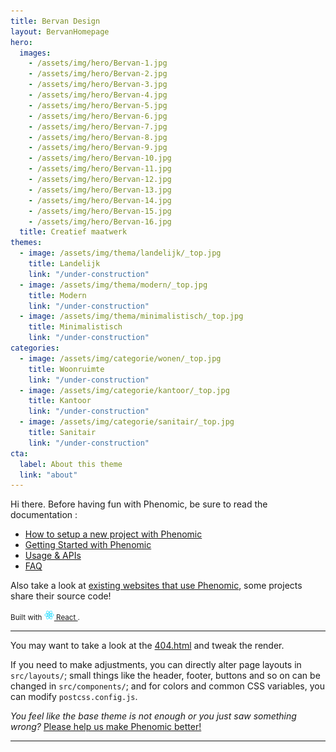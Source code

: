 ```yaml
---
title: Bervan Design
layout: BervanHomepage
hero:
  images:
    - /assets/img/hero/Bervan-1.jpg
    - /assets/img/hero/Bervan-2.jpg
    - /assets/img/hero/Bervan-3.jpg
    - /assets/img/hero/Bervan-4.jpg
    - /assets/img/hero/Bervan-5.jpg
    - /assets/img/hero/Bervan-6.jpg
    - /assets/img/hero/Bervan-7.jpg
    - /assets/img/hero/Bervan-8.jpg
    - /assets/img/hero/Bervan-9.jpg
    - /assets/img/hero/Bervan-10.jpg
    - /assets/img/hero/Bervan-11.jpg
    - /assets/img/hero/Bervan-12.jpg
    - /assets/img/hero/Bervan-13.jpg
    - /assets/img/hero/Bervan-14.jpg
    - /assets/img/hero/Bervan-15.jpg
    - /assets/img/hero/Bervan-16.jpg
  title: Creatief maatwerk
themes:
  - image: /assets/img/thema/landelijk/_top.jpg
    title: Landelijk
    link: "/under-construction"
  - image: /assets/img/thema/modern/_top.jpg
    title: Modern
    link: "/under-construction"
  - image: /assets/img/thema/minimalistisch/_top.jpg
    title: Minimalistisch
    link: "/under-construction"
categories:
  - image: /assets/img/categorie/wonen/_top.jpg
    title: Woonruimte
    link: "/under-construction"
  - image: /assets/img/categorie/kantoor/_top.jpg
    title: Kantoor
    link: "/under-construction"
  - image: /assets/img/categorie/sanitair/_top.jpg
    title: Sanitair
    link: "/under-construction"
cta:
  label: About this theme
  link: "about"
---
```


Hi there. Before having fun with Phenomic, be sure to read the documentation :

* [How to setup a new project with Phenomic](https://phenomic.io/docs/setup/)
* [Getting Started with Phenomic](https://phenomic.io/docs/getting-started/)
* [Usage & APIs](https://phenomic.io/docs/usage/)
* [FAQ](https://phenomic.io/docs/faq/)

Also take a look at
[existing websites that use Phenomic](https://phenomic.io/showcase/),
some projects share their source code!

<!-- demo to show you that you can use "assets" folder -->
<small>
  Built with
  <a href="https://facebook.github.io/react/">
    <img alt="" src="assets/react.svg" width="16" height="16" />
    React
  </a>.
</small>

---

You may want to take a look at the [404.html](/404.html) and tweak the render.

If you need to make adjustments, you can directly alter page layouts in
``src/layouts/``;
small things like the header, footer, buttons and so on can be changed in
``src/components/``;
and for colors and common CSS variables, you can modify ``postcss.config.js``.

_You feel like the base theme is not enough or you just saw something wrong?_
[Please help us make Phenomic better!](https://phenomic.io/contributing/)

---
